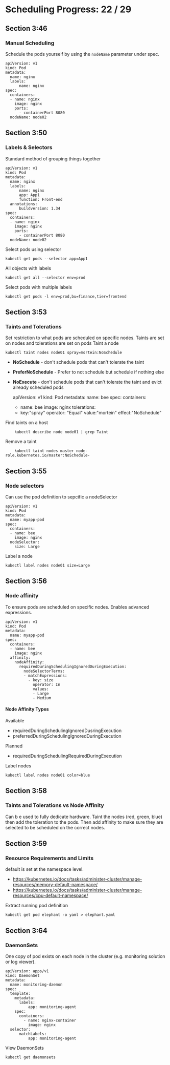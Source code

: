 # Scheduling Progress: 22 / 29

## Section 3:46

### Manual Scheduling

Schedule the pods yourself by using the `nodeName` parameter under spec.

    apiVersion: v1
    kind: Pod
    metadata:
      name: nginx
      labels:
          name: nginx
    spec:
      containers:
      - name: nginx
        image: nginx
        ports:
          - containerPort 8080
      nodeName: node02

## Section 3:50

### Labels & Selectors

Standard method of grouping things together

    apiVersion: v1
    kind: Pod
    metadata:
      name: nginx
      labels:
          name: nginx
          app: App1
          function: Front-end
      annotations:
          buildversion: 1.34
    spec:
      containers:
      - name: nginx
        image: nginx
        ports:
          - containerPort 8080
      nodeName: node02

Select pods using selector

    kubectl get pods --selector app=App1

All objects with labels

    kubectl get all --selector env=prod

Select pods with multiple labels

    kubectl get pods -l env=prod,bu=finance,tier=frontend

## Section 3:53

### Taints and Tolerations

Set restriction to what pods are scheduled on specific nodes.
Taints are set on nodes and tolerations are set on pods
Taint a node

    kubectl taint nodes node01 spray=mortein:NoSchedule

-   **NoSchedule** - don't schedule pods that can't tolerate the taint
-   **PreferNoSchedule** - Prefer to not schedule but schedule if nothing else
-   **NoExecute** - don't schedule pods that can't tolerate the taint and evict already scheduled pods


    apiVersion: v1
    kind: Pod
    metadata:
      name: bee
    spec:
      containers:
      - name: bee
        image: nginx
      tolerations:
      - key:"spray"
        operator: "Equal"
        value:"mortein"
        effect:"NoSchedule"

Find taints on a host

        kubectl describe node node01 | grep Taint

Remove a taint

        kubectl taint nodes master node-role.kubernetes.io/master:NoSchedule-

## Section 3:55

### Node selectors

Can use the pod definition to sepcific a nodeSelector

    apiVersion: v1
    kind: Pod
    metadata:
      name: myapp-pod
    spec:
      containers:
      - name: bee
        image: nginx
      nodeSelector:
        size: Large

Label a node

    kubectl label nodes node01 size=Large

## Section 3:56

### Node affinity

To ensure pods are scheduled on specific nodes. Enables advanced expressions.

    apiVersion: v1
    kind: Pod
    metadata:
      name: myapp-pod
    spec:
      containers:
      - name: bee
        image: nginx
      affinity:
        nodeAffinity:
          requiredDuringSchedulingIgnoredDuringExecution:
            nodeSelectorTerms:
            - matchExpressions:
              - key: size
                operator: In
                values:
                - Large
                - Medium

#### Node Affinity Types

Available

-   requiredDuringSchedulingIgnoredDusringExecution
-   preferredDuringSchedulingIgnoredDuringExecution

Planned

-   requiredDuringSchedulingRequiredDuringExecution

Label nodes

    kubectl label nodes node01 color=blue

## Section 3:58

### Taints and Tolerations vs Node Affinity

Can b e used to fully dedicate hardware. Taint the nodes (red, green, blue) then add the toleration to the pods. Then add affinity to make sure they are selected to be scheduled on the correct nodes.

## Section 3:59

### Resource Requirements and Limits

default is set at the namespace level.

-   <https://kubernetes.io/docs/tasks/administer-cluster/manage-resources/memory-default-namespace/>
-   <https://kubernetes.io/docs/tasks/administer-cluster/manage-resources/cpu-default-namespace/>

Extract running pod definition

    kubectl get pod elephant -o yaml > elephant.yaml

## Section 3:64

### DaemonSets

One copy of pod exists on each node in the cluster (e.g. monitoring solution or log viewer).

    apiVersion: apps/v1
    kind: DaemonSet
    metadata:
      name: monitoring-daemon
    spec:
      template:
        metadata:
          labels:
              app: monitoring-agent
        spec:
          containers:
            - name: nginx-container
              image: nginx
      selector:
          matchLabels:
              app: monitoring-agent

View DaemonSets

    kubectl get daemonsets
